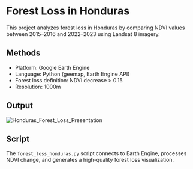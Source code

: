 # Forest Loss in Honduras

This project analyzes forest loss in Honduras by comparing NDVI values between 2015–2016 and 2022–2023 using Landsat 8 imagery.

## Methods

- Platform: Google Earth Engine
- Language: Python (geemap, Earth Engine API)
- Forest loss definition: NDVI decrease > 0.15
- Resolution: 1000m

## Output

![Honduras_Forest_Loss_Presentation](https://github.com/user-attachments/assets/8eb97171-7d7e-48b0-904e-0ba4804ac34b)


## Script

The `forest_loss_honduras.py` script connects to Earth Engine, processes NDVI change, and generates a high-quality forest loss visualization.
